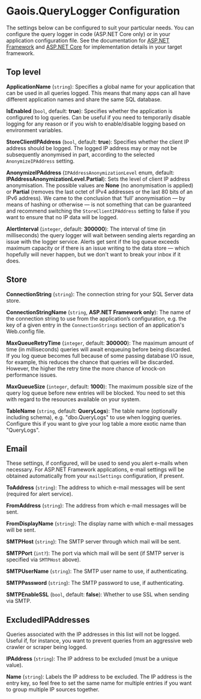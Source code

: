 # Gaois.QueryLogger Configuration

The settings below can be configured to suit your particular needs. You can configure the query logger in code (ASP.NET Core only) or in your application configuration file. See the documentation for [ASP.NET Framework](https://github.com/gaois/Gaois.QueryLogger/tree/master/src/Gaois.QueryLogger) and [ASP.NET Core](https://github.com/gaois/Gaois.QueryLogger/tree/master/src/Gaois.QueryLogger.AspNetCore) for implementation details in your target framework.

## Top level

**ApplicationName** (`string`): Specifies a global name for your application that can be used in all queries logged. This means that many apps can all have different application names and share the same SQL database.

**IsEnabled** (`bool`, default: **true**): Specifies whether the application is configured to log queries. Can be useful if you need to temporarily disable logging for any reason or if you wish to enable/disable logging based on environment variables.

**StoreClientIPAddress** (`bool`, default: **true**): Specifies whether the client IP address should be logged. The logged IP address may or may not be subsequently anonymised in part, according to the selected `AnonymizeIPAddress` setting.

**AnonymizeIPAddress** (`IPAddressAnonymizationLevel` enum, default: **IPAddressAnonymizationLevel.Partial**): Sets the level of client IP address anonymisation. The possible values are **None** (no anonymisation is applied) or **Partial** (removes the last octet of IPv4 addresses or the last 80 bits of an IPv6 address). We came to the conclusion that ‘full’ anonymisation — by means of hashing or otherwise — is not something that can be guaranteed and recommend switching the `StoreClientIPAddress` setting to false if you want to ensure that no IP data will be logged.

**AlertInterval** (`integer`, default: **300000**): The interval of time (in milliseconds) the query logger will wait between sending alerts regarding an issue with the logger service. Alerts get sent if the log queue exceeds maximum capacity or if there is an issue writing to the data store — which hopefully will never happen, but we don't want to break your inbox if it does.

## Store

**ConnectionString** (`string`): The connection string for your SQL Server data store.

**ConnectionStringName** (`string`, **ASP.NET Framework only**): The name of the connection string to use from the application’s configuration, e.g. the key of a given entry in the `ConnectionStrings` section of an application's Web.config file.

**MaxQueueRetryTime** (`integer`, default: **300000**): The maximum amount of time (in milliseconds) queries will await enqueuing before being discarded. If you log queue becomes full because of some passing database I/O issue, for example, this reduces the chance that queries will be discarded. However, the higher the retry time the more chance of knock-on performance issues.

**MaxQueueSize** (`integer`, default: **1000**): The maximum possible size of the query log queue before new entries will be blocked. You need to set this with regard to the resources available on your system.

**TableName** (`string`, default: **QueryLogs**): The table name (optionally including schema), e.g. "dbo.QueryLogs" to use when logging queries. Configure this if you want to give your log table a more exotic name than "QueryLogs".

## Email

These settings, if configured, will be used to send you alert e-mails when necessary. For ASP.NET Framework applications, e-mail settings will be obtained automatically from your `mailSettings` configuration, if present.

**ToAddress** (`string`): The address to which e-mail messages will be sent (required for alert service).

**FromAddress** (`string`): The address from which e-mail messages will be sent.

**FromDisplayName** (`string`): The display name with which e-mail messages will be sent.

**SMTPHost** (`string`): The SMTP server through which mail will be sent.

**SMTPPort** (`int?`): The port via which mail will be sent (if SMTP server is specified via `SMTPHost` above).

**SMTPUserName** (`string`): The SMTP user name to use, if authenticating.

**SMTPPassword** (`string`): The SMTP password to use, if authenticating.

**SMTPEnableSSL** (`bool`, default: **false**): Whether to use SSL when sending via SMTP.

## ExcludedIPAddresses

Queries associated with the IP addresses in this list will not be logged. Useful if, for instance, you want to prevent queries from an aggressive web crawler or scraper being logged.

**IPAddress** (`string`): The IP address to be excluded (must be a unique value).

**Name** (`string`): Labels the IP address to be excluded. The IP address is the entry key, so feel free to set the same name for multiple entries if you want to group multiple IP sources together.
